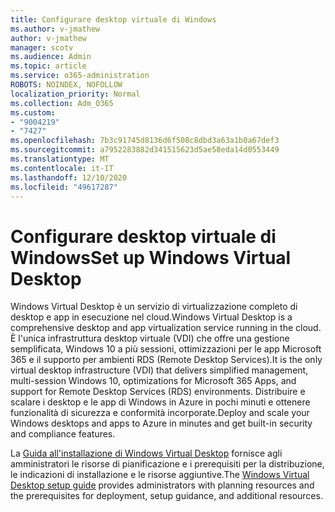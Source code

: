 ```yaml
---
title: Configurare desktop virtuale di Windows
ms.author: v-jmathew
author: v-jmathew
manager: scotv
ms.audience: Admin
ms.topic: article
ms.service: o365-administration
ROBOTS: NOINDEX, NOFOLLOW
localization_priority: Normal
ms.collection: Adm_O365
ms.custom:
- "9004219"
- "7427"
ms.openlocfilehash: 7b3c91745d8136d6f508c8dbd3a63a1b0a67def3
ms.sourcegitcommit: a7952283882d341515623d5ae58eda14d0553449
ms.translationtype: MT
ms.contentlocale: it-IT
ms.lasthandoff: 12/10/2020
ms.locfileid: "49617287"
---
```

# <a name="set-up-windows-virtual-desktop"></a><span data-ttu-id="17445-102">Configurare desktop virtuale di Windows</span><span class="sxs-lookup"><span data-stu-id="17445-102">Set up Windows Virtual Desktop</span></span>

<span data-ttu-id="17445-103">Windows Virtual Desktop è un servizio di virtualizzazione completo di desktop e app in esecuzione nel cloud.</span><span class="sxs-lookup"><span data-stu-id="17445-103">Windows Virtual Desktop is a comprehensive desktop and app virtualization service running in the cloud.</span></span> <span data-ttu-id="17445-104">È l'unica infrastruttura desktop virtuale (VDI) che offre una gestione semplificata, Windows 10 a più sessioni, ottimizzazioni per le app Microsoft 365 e il supporto per ambienti RDS (Remote Desktop Services).</span><span class="sxs-lookup"><span data-stu-id="17445-104">It is the only virtual desktop infrastructure (VDI) that delivers simplified management, multi-session Windows 10, optimizations for Microsoft 365 Apps, and support for Remote Desktop Services (RDS) environments.</span></span> <span data-ttu-id="17445-105">Distribuire e scalare i desktop e le app di Windows in Azure in pochi minuti e ottenere funzionalità di sicurezza e conformità incorporate.</span><span class="sxs-lookup"><span data-stu-id="17445-105">Deploy and scale your Windows desktops and apps to Azure in minutes and get built-in security and compliance features.</span></span>

<span data-ttu-id="17445-106">La [Guida all'installazione di Windows Virtual Desktop](https://go.microsoft.com/fwlink/?linkid=2146236) fornisce agli amministratori le risorse di pianificazione e i prerequisiti per la distribuzione, le indicazioni di installazione e le risorse aggiuntive.</span><span class="sxs-lookup"><span data-stu-id="17445-106">The [Windows Virtual Desktop setup guide](https://go.microsoft.com/fwlink/?linkid=2146236) provides administrators with planning resources and the prerequisites for deployment, setup guidance, and additional resources.</span></span>
